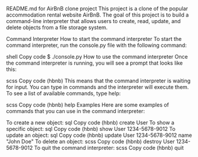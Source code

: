README.md for AirBnB clone project
This project is a clone of the popular accommodation rental website AirBnB. The goal of this project is to build a command-line interpreter that allows users to create, read, update, and delete objects from a file storage system.

Command Interpreter
How to start the command interpreter
To start the command interpreter, run the console.py file with the following command:

shell
Copy code
$ ./console.py
How to use the command interpreter
Once the command interpreter is running, you will see a prompt that looks like this:

scss
Copy code
(hbnb)
This means that the command interpreter is waiting for input. You can type in commands and the interpreter will execute them. To see a list of available commands, type help:

scss
Copy code
(hbnb) help
Examples
Here are some examples of commands that you can use in the command interpreter:

To create a new object:
sql
Copy code
(hbnb) create User
To show a specific object:
sql
Copy code
(hbnb) show User 1234-5678-9012
To update an object:
sql
Copy code
(hbnb) update User 1234-5678-9012 name "John Doe"
To delete an object:
scss
Copy code
(hbnb) destroy User 1234-5678-9012
To quit the command interpreter:
scss
Copy code
(hbnb) quit
